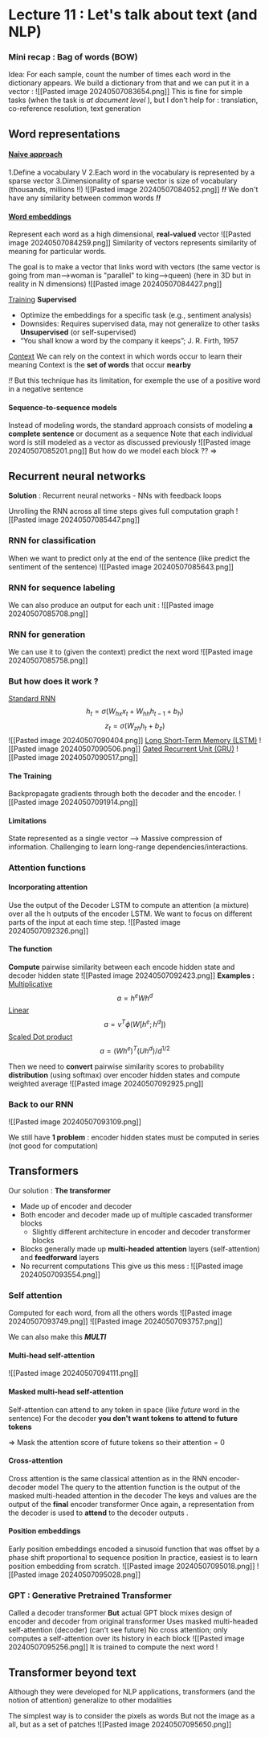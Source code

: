 
# Lecture 11 : Let's talk about text (and NLP)

### Mini recap : Bag of words (BOW)
Idea: For each sample, count the number of times each word in the dictionary appears. We build a dictionary from that and we can put it in a vector : 
![[Pasted image 20240507083654.png]]
This is fine for simple tasks (when the task is *at document level* ), but I don't help for : translation, co-reference resolution, text generation

## Word representations 

#### <u>Naive approach</u>
1.Define a vocabulary V
2.Each word in the vocabulary is represented by a sparse vector 
3.Dimensionality of sparse vector is size of vocabulary (thousands, millions !!)
![[Pasted image 20240507084052.png]]
***!!*** We don't have any similarity between common words ***!!***

#### <u>Word embeddings</u>
Represent each word as a high dimensional, **real-valued** vector
![[Pasted image 20240507084259.png]]
Similarity of vectors represents similarity of meaning for particular words.

The goal is to make a vector that links word with vectors (the same vector is going from man-->woman is "parallel" to king-->queen) (here in 3D but in reality in N dimensions)
![[Pasted image 20240507084427.png]]

<u>Training</u> 
**Supervised** 
- Optimize the embeddings for a specific task (e.g., sentiment analysis)
- Downsides: Requires supervised data, may not generalize to other tasks
**Unsupervised** (or self-supervised)
- “You shall know a word by the company it keeps”; J. R. Firth, 1957

<u>Context</u>
We can rely on the context in which words occur to learn their meaning 
	Context is the **set of words** that occur **nearby** 

*!!* But this technique has its limitation, for exemple the use of a positive word in a negative sentence

#### Sequence-to-sequence models 
Instead of modeling words, the standard approach consists of modeling **a complete sentence** or document as a sequence
	Note that each individual word is still modeled as a vector as discussed previously
![[Pasted image 20240507085201.png]]
But how do we model each block ?? => 

## Recurrent neural networks
**Solution** : Recurrent neural networks - NNs with feedback loops

Unrolling the RNN across all time steps gives full computation graph
![[Pasted image 20240507085447.png]]


### RNN for classification
When we want to predict only at the end of the sentence (like predict the sentiment of the sentence)
![[Pasted image 20240507085643.png]]

### RNN for sequence labeling 
We can also produce an output for each unit : 
![[Pasted image 20240507085708.png]]

### RNN for generation 
We can use it to (given the context) predict the next word
![[Pasted image 20240507085758.png]]
### But how does it work ? 
<u>Standard RNN</u>
$$h_t = σ(W_{hx}x_t + W_{hh}h_{t-1} + b_h) $$
$$z_t = σ(W_{zh}h_t + b_z)$$ 
![[Pasted image 20240507090404.png]]
<u>Long Short-Term Memory (LSTM)</u>
![[Pasted image 20240507090506.png]]
<u>Gated Recurrent Unit (GRU)</u>
![[Pasted image 20240507090517.png]]

#### The Training 
Backpropagate gradients through both the decoder and the encoder. 
![[Pasted image 20240507091914.png]]

#### Limitations 
State represented as a single vector —> Massive compression of information. 
Challenging to learn long-range dependencies/interactions. 


### Attention functions 
#### Incorporating attention 
Use the output of the Decoder LSTM to compute an attention (a mixture) over all the h outputs of the encoder LSTM. We want to focus on different parts of the input at each time step. 
![[Pasted image 20240507092326.png]]

#### The function 
**Compute** pairwise similarity between each encode hidden state and decoder hidden state 
![[Pasted image 20240507092423.png]]
**Examples :** 
<u>Multiplicative</u>
$$a = h^eWh^d$$
<u>Linear</u>
$$a = v^Tϕ(W[h^e;h^d])$$ <u>Scaled Dot product</u>
$$a = (Wh^e)^T(Uh^d)/d^{1/2}$$

Then we need to **convert** pairwise similarity scores to probability **distribution** (using softmax) over encoder hidden states and compute weighted average
![[Pasted image 20240507092925.png]]

### Back to our RNN 
![[Pasted image 20240507093109.png]]

We still have **1 problem** : encoder hidden states must be computed in series (not good for computation)

## Transformers
Our solution : **The transformer**
- Made up of encoder and decoder 
- Both encoder and decoder made up of multiple cascaded transformer blocks 
	- Slightly different architecture in encoder and decoder transformer blocks 
- Blocks generally made up **multi-headed attention** layers (self-attention) and **feedforward** layers
- No recurrent computations 
This give us this mess :
![[Pasted image 20240507093554.png]]

### Self attention 
Computed for each word, from all the others words
![[Pasted image 20240507093749.png]]
![[Pasted image 20240507093757.png]]

We can also make this ***MULTI*** 
#### Multi-head self-attention 
![[Pasted image 20240507094111.png]]

#### Masked multi-head self-attention 
Self-attention can attend to any token in space (like *future* word in the sentence)
For the decoder **you don't want tokens to attend to future tokens** 

=> Mask the attention score of future tokens so their attention = 0

#### Cross-attention 
Cross attention is the same classical attention as in the RNN encoder-decoder model
The query to the attention function is the output of the masked multi-headed attention in the decoder 
The keys and values are the output of the **final** encoder transformer 
Once again, a representation from the decoder is used to **attend** to the decoder outputs . 

#### Position embeddings 
Early position embeddings encoded a sinusoid function that was offset by a phase shift proportional to sequence position 
In practice, easiest is to learn position embedding from scratch. 
![[Pasted image 20240507095018.png]]
![[Pasted image 20240507095028.png]]

### GPT : Generative Pretrained Transformer 
Called a decoder transformer 
**But** actual GPT block mixes design of encoder and decoder from original transformer 
Uses masked multi-headed self-attention (decoder) (can't see future)
No cross attention; only computes a self-attention over its history in each block
![[Pasted image 20240507095256.png]]
It is trained to compute the next word ! 


## Transformer beyond text 
Although they were developed for NLP applications, transformers (and the notion of attention) generalize to other modalities

The simplest way is to consider the pixels as words 
But not the image as a all, but as a set of patches
![[Pasted image 20240507095650.png]]
